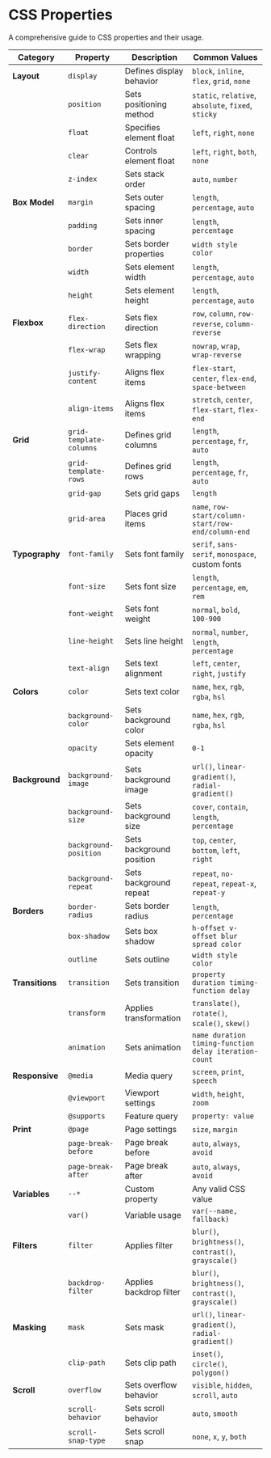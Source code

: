 # CSS Properties

A comprehensive guide to CSS properties and their usage.

| Category | Property | Description | Common Values |
|----------|----------|-------------|---------------|
| **Layout** | `display` | Defines display behavior | `block`, `inline`, `flex`, `grid`, `none` |
| | `position` | Sets positioning method | `static`, `relative`, `absolute`, `fixed`, `sticky` |
| | `float` | Specifies element float | `left`, `right`, `none` |
| | `clear` | Controls element float | `left`, `right`, `both`, `none` |
| | `z-index` | Sets stack order | `auto`, `number` |
| **Box Model** | `margin` | Sets outer spacing | `length`, `percentage`, `auto` |
| | `padding` | Sets inner spacing | `length`, `percentage` |
| | `border` | Sets border properties | `width style color` |
| | `width` | Sets element width | `length`, `percentage`, `auto` |
| | `height` | Sets element height | `length`, `percentage`, `auto` |
| **Flexbox** | `flex-direction` | Sets flex direction | `row`, `column`, `row-reverse`, `column-reverse` |
| | `flex-wrap` | Sets flex wrapping | `nowrap`, `wrap`, `wrap-reverse` |
| | `justify-content` | Aligns flex items | `flex-start`, `center`, `flex-end`, `space-between` |
| | `align-items` | Aligns flex items | `stretch`, `center`, `flex-start`, `flex-end` |
| **Grid** | `grid-template-columns` | Defines grid columns | `length`, `percentage`, `fr`, `auto` |
| | `grid-template-rows` | Defines grid rows | `length`, `percentage`, `fr`, `auto` |
| | `grid-gap` | Sets grid gaps | `length` |
| | `grid-area` | Places grid items | `name`, `row-start/column-start/row-end/column-end` |
| **Typography** | `font-family` | Sets font family | `serif`, `sans-serif`, `monospace`, custom fonts |
| | `font-size` | Sets font size | `length`, `percentage`, `em`, `rem` |
| | `font-weight` | Sets font weight | `normal`, `bold`, `100-900` |
| | `line-height` | Sets line height | `normal`, `number`, `length`, `percentage` |
| | `text-align` | Sets text alignment | `left`, `center`, `right`, `justify` |
| **Colors** | `color` | Sets text color | `name`, `hex`, `rgb`, `rgba`, `hsl` |
| | `background-color` | Sets background color | `name`, `hex`, `rgb`, `rgba`, `hsl` |
| | `opacity` | Sets element opacity | `0-1` |
| **Background** | `background-image` | Sets background image | `url()`, `linear-gradient()`, `radial-gradient()` |
| | `background-size` | Sets background size | `cover`, `contain`, `length`, `percentage` |
| | `background-position` | Sets background position | `top`, `center`, `bottom`, `left`, `right` |
| | `background-repeat` | Sets background repeat | `repeat`, `no-repeat`, `repeat-x`, `repeat-y` |
| **Borders** | `border-radius` | Sets border radius | `length`, `percentage` |
| | `box-shadow` | Sets box shadow | `h-offset v-offset blur spread color` |
| | `outline` | Sets outline | `width style color` |
| **Transitions** | `transition` | Sets transition | `property duration timing-function delay` |
| | `transform` | Applies transformation | `translate()`, `rotate()`, `scale()`, `skew()` |
| | `animation` | Sets animation | `name duration timing-function delay iteration-count` |
| **Responsive** | `@media` | Media query | `screen`, `print`, `speech` |
| | `@viewport` | Viewport settings | `width`, `height`, `zoom` |
| | `@supports` | Feature query | `property: value` |
| **Print** | `@page` | Page settings | `size`, `margin` |
| | `page-break-before` | Page break before | `auto`, `always`, `avoid` |
| | `page-break-after` | Page break after | `auto`, `always`, `avoid` |
| **Variables** | `--*` | Custom property | Any valid CSS value |
| | `var()` | Variable usage | `var(--name, fallback)` |
| **Filters** | `filter` | Applies filter | `blur()`, `brightness()`, `contrast()`, `grayscale()` |
| | `backdrop-filter` | Applies backdrop filter | `blur()`, `brightness()`, `contrast()`, `grayscale()` |
| **Masking** | `mask` | Sets mask | `url()`, `linear-gradient()`, `radial-gradient()` |
| | `clip-path` | Sets clip path | `inset()`, `circle()`, `polygon()` |
| **Scroll** | `overflow` | Sets overflow behavior | `visible`, `hidden`, `scroll`, `auto` |
| | `scroll-behavior` | Sets scroll behavior | `auto`, `smooth` |
| | `scroll-snap-type` | Sets scroll snap | `none`, `x`, `y`, `both` | 
